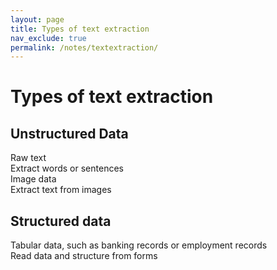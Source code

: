 ```yaml
---
layout: page
title: Types of text extraction
nav_exclude: true
permalink: /notes/textextraction/
---
```


# Types of text extraction



## **Unstructured Data** <br>
Raw text<br>
Extract words or sentences <br>
Image data<br> 
Extract text from images<br>
## **Structured data**<br>
Tabular data, such as banking records or employment records<br>
Read data and structure from forms<br>

